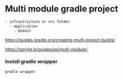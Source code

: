 # Multi module gradle project

```bash
- infrastructure or src folder
  - application
    - domain
```

https://guides.gradle.org/creating-multi-project-builds/

https://spring.io/guides/gs/multi-module/

### Install gradle wrapper
```bash
gradle wrapper
```

